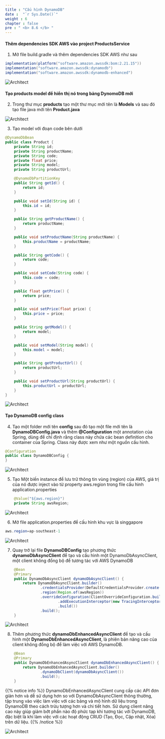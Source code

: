 ```yaml
---
title : "Cấu hình DynamoDB"
date :  "`r Sys.Date()`" 
weight : 6
chapter : false
pre : " <b> 8.6 </b> "
---
```


#### Thêm dependencies SDK AWS vào project ProductsService

1. Mở file build.gradle và thêm dependencies SDK AWS như sau

```java
implementation(platform("software.amazon.awssdk:bom:2.21.15"))
implementation("software.amazon.awssdk:dynamodb")
implementation("software.amazon.awssdk:dynamodb-enhanced")
```
![Architect](/images/8/configDynamo/01.png?featherlight=false&width=60pc)

#### Tạo products model để hiển thị nó trong bảng DynomoDB mới

2. Trong thư mục **products** tạo một thư mục mới tên là **Models** và sau đó tạo file java mới tên **Product.java**

![Architect](/images/8/configDynamo/02.png?featherlight=false&width=60pc)

3. Tạo model với đoạn code bên dưới

```java
@DynamoDbBean
public class Product {
    private String id;
    private String productName;
    private String code;
    private float price;
    private String model;
    private String productUrl;

    @DynamoDbPartitionKey
    public String getId() {
        return id;
    }

    public void setId(String id) {
        this.id = id;
    }

    public String getProductName() {
        return productName;
    }

    public void setProductName(String productName) {
        this.productName = productName;
    }

    public String getCode() {
        return code;
    }

    public void setCode(String code) {
        this.code = code;
    }

    public float getPrice() {
        return price;
    }

    public void setPrice(float price) {
        this.price = price;
    }

    public String getModel() {
        return model;
    }

    public void setModel(String model) {
        this.model = model;
    }

    public String getProductUrl() {
        return productUrl;
    }

    public void setProductUrl(String productUrl) {
        this.productUrl = productUrl;
    }
}

```
![Architect](/images/8/configDynamo/03.png?featherlight=false&width=60pc)

#### Tạo DynamoDB config class
   
4. Tạo một folder mới tên **config** sau đó tạo một file mới tên là **DynamoDBConfig.java** và thêm **@Configuration** một annotation của Spring, dùng để chỉ định rằng class này chứa các bean definition cho container của Spring. Class này được xem như một nguồn cấu hình.

```java
@Configuration
public class DynamoDBConfig {
}
```

![Architect](/images/8/configDynamo/04.png?featherlight=false&width=60pc)

5. Tạo Một biến instance để lưu trữ thông tin vùng (region) của AWS, giá trị của nó được inject vào từ property aws.region trong file cấu hình application.properties 

```java
    @Value("${aws.region}")
    private String awsRegion;
```

![Architect](/images/8/configDynamo/05.png?featherlight=false&width=60pc)

6. Mở file application.properties để cấu hình khu vực là singgapore

```java
aws.region=ap-southeast-1
```
![Architect](/images/8/configDynamo/06.png?featherlight=false&width=60pc)

7. Quay trở lại file **DynamoDBConfig** tạo phương thức **dynamoDbAsyncClient** để tạo và cấu hình một DynamoDbAsyncClient, một client không đồng bộ để tương tác với AWS DynamoDB

```java
    @Bean
    @Primary
    public DynamoDbAsyncClient dynamoDbAsyncClient() {
        return DynamoDbAsyncClient.builder()
                .credentialsProvider(DefaultCredentialsProvider.create())
                .region(Region.of(awsRegion))
                .overrideConfiguration(ClientOverrideConfiguration.builder()
                        .addExecutionInterceptor(new TracingInterceptor())
                        .build())
                .build();
    }
```

![Architect](/images/8/configDynamo/07.png?featherlight=false&width=60pc)

8. Thêm phương thức **dynamoDbEnhancedAsyncClient** để tạo và cấu hình một **DynamoDbEnhancedAsyncClient**, là phiên bản nâng cao của client không đồng bộ để làm việc với AWS DynamoDB.

```java
    @Bean
    @Primary
    public DynamoDbEnhancedAsyncClient dynamoDbEnhancedAsyncClient() {
        return DynamoDbEnhancedAsyncClient.builder()
                .dynamoDbClient(dynamoDbAsyncClient())
                .build();
    }
```

{{% notice info %}}
DynamoDbEnhancedAsyncClient cung cấp các API đơn giản hơn và dễ sử dụng hơn so với DynamoDbAsyncClient thông thường, tập trung vào việc làm việc với các bảng và mô hình dữ liệu trong DynamoDB theo cách trừu tượng hơn và chi tiết hơn. Sử dụng client nâng cao này giúp giảm bớt phần nào độ phức tạp khi tương tác với DynamoDB, đặc biệt là khi làm việc với các hoạt động CRUD (Tạo, Đọc, Cập nhật, Xóa) trên dữ liệu.
{{% /notice %}}

![Architect](/images/8/configDynamo/08.png?featherlight=false&width=60pc)
